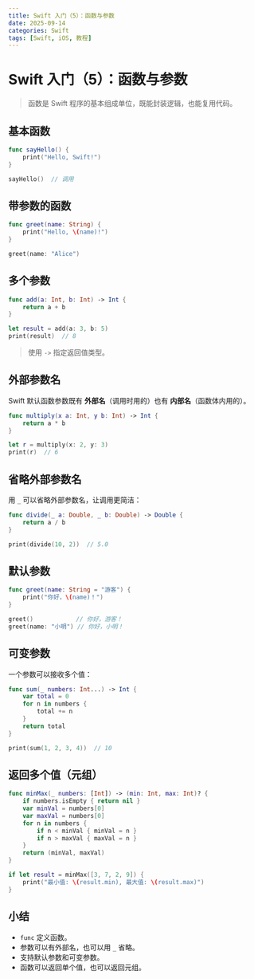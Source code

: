 ```yaml
---
title: Swift 入门（5）：函数与参数
date: 2025-09-14
categories: Swift
tags: [Swift, iOS, 教程]
---
```


# Swift 入门（5）：函数与参数

> 函数是 Swift 程序的基本组成单位，既能封装逻辑，也能复用代码。

## 基本函数

```swift
func sayHello() {
    print("Hello, Swift!")
}

sayHello()  // 调用
```

## 带参数的函数

```swift
func greet(name: String) {
    print("Hello, \(name)!")
}

greet(name: "Alice")
```

## 多个参数

```swift
func add(a: Int, b: Int) -> Int {
    return a + b
}

let result = add(a: 3, b: 5)
print(result)  // 8
```

> 使用 `->` 指定返回值类型。

## 外部参数名

Swift 默认函数参数既有 **外部名**（调用时用的）也有 **内部名**（函数体内用的）。

```swift
func multiply(x a: Int, y b: Int) -> Int {
    return a * b
}

let r = multiply(x: 2, y: 3)
print(r)  // 6
```

## 省略外部参数名

用 `_` 可以省略外部参数名，让调用更简洁：

```swift
func divide(_ a: Double, _ b: Double) -> Double {
    return a / b
}

print(divide(10, 2))  // 5.0
```

## 默认参数

```swift
func greet(name: String = "游客") {
    print("你好，\(name)！")
}

greet()            // 你好，游客！
greet(name: "小明") // 你好，小明！
```

## 可变参数

一个参数可以接收多个值：

```swift
func sum(_ numbers: Int...) -> Int {
    var total = 0
    for n in numbers {
        total += n
    }
    return total
}

print(sum(1, 2, 3, 4))  // 10
```

## 返回多个值（元组）

```swift
func minMax(_ numbers: [Int]) -> (min: Int, max: Int)? {
    if numbers.isEmpty { return nil }
    var minVal = numbers[0]
    var maxVal = numbers[0]
    for n in numbers {
        if n < minVal { minVal = n }
        if n > maxVal { maxVal = n }
    }
    return (minVal, maxVal)
}

if let result = minMax([3, 7, 2, 9]) {
    print("最小值: \(result.min), 最大值: \(result.max)")
}
```

## 小结

- `func` 定义函数。
- 参数可以有外部名，也可以用 `_` 省略。
- 支持默认参数和可变参数。
- 函数可以返回单个值，也可以返回元组。
